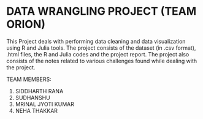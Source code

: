 # DATA WRANGLING PROJECT (TEAM ORION)
This Project deals with performing data cleaning and data visualization using R and Julia tools.
The project consists of the dataset (in .csv format), .html files, the R and Julia codes and the project report.
The project also consists of the notes related to various challenges found while dealing with the project.

TEAM MEMBERS:
1. SIDDHARTH RANA
2. SUDHANSHU
3. MRINAL JYOTI KUMAR
4. NEHA THAKKAR
